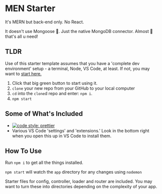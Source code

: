 # MEN Starter

It's MERN but back-end only. No React.

It doesn't use Mongoose 🙉. Just the native MongoDB connector. Almost 💯 that's all u need!

## TLDR

Use of this starter template assumes that you have a 'complete dev environment' setup - a terminal, Node, VS Code, at least. If not, you may want to [start here.](https://www.notion.so/codefinity/Setting-up-a-Local-Dev-Environment-for-JS-02a4e9f4a30043d3a8e7d109be3448f4)

1. Click that big green button to start using it.
2. `clone` your new repo from your GitHub to your local computer
3. `cd` into the `clone`d repo and enter: `npm i`.
4. `npm start`

## Some of What's Included

- [![code style: prettier](https://img.shields.io/badge/code_style-prettier-ff69b4.svg?style=flat-square)](https://github.com/prettier/prettier)
- Various VS Code 'settings' and 'extensions.' Look in the bottom right when you open this up in VS Code to install them.

## How To Use

Run `npm i` to get all the things installed.

`npm start` will watch the `app` directory for any changes using `nodemon`

Starter files for config, controller, loader and router are included. You may want to
turn these into directories depending on the complexity of your app.
